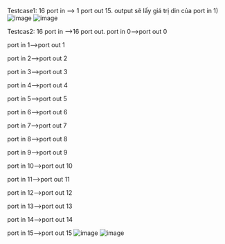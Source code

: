 Testcase1: 16 port in --> 1 port out 15. output sẽ lấy giá trị din của port in 1)
![image](https://github.com/user-attachments/assets/32c4c973-7a40-4d04-a7e8-4f4e1ab159c6)
![image](https://github.com/user-attachments/assets/b9fd3294-26d7-4f3d-876c-eba81ddc3f5b)

Testcas2: 16 port in -->16 port out.
port in 0-->port out 0


port in 1-->port out 1

port in 2-->port out 2

port in 3-->port out 3

port in 4-->port out 4

port in 5-->port out 5

port in 6-->port out 6

port in 7-->port out 7

port in 8-->port out 8

port in 9-->port out 9

port in 10-->port out 10

port in 11-->port out 11

port in 12-->port out 12

port in 13-->port out 13

port in 14-->port out 14

port in 15-->port out 15
![image](https://github.com/user-attachments/assets/45c0023f-f336-49db-860e-5c6ce428114c)
![image](https://github.com/user-attachments/assets/341ad11b-282b-49d5-842d-8ff1bcd5b683)

